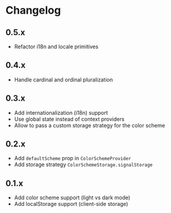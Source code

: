 # Changelog

## 0.5.x

  * Refactor i18n and locale primitives

## 0.4.x

  * Handle cardinal and ordinal pluralization

## 0.3.x

  * Add internationalization (i18n) support
  * Use global state instead of context providers
  * Allow to pass a custom storage strategy for the color scheme

## 0.2.x

  * Add `defaultScheme` prop in `ColorSchemeProvider`
  * Add storage strategy `ColorSchemeStorage.signalStorage`

## 0.1.x

  * Add color scheme support (light vs dark mode)
  * Add localStorage support (client-side storage)
